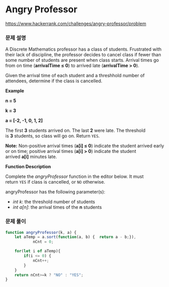 # Angry Professor

https://www.hackerrank.com/challenges/angry-professor/problem

### 문제 설명

A Discrete Mathematics professor has a class of students. Frustrated with their lack of discipline, the professor decides to cancel class if fewer than some number of students are present when class starts. Arrival times go from on time (**arrivalTime ≤ 0**) to arrived late (**arrivalTime > 0**).

Given the arrival time of each student and a threshhold number of attendees, determine if the class is cancelled.

**Example**

**n = 5**

**k = 3**

**a = [-2, -1, 0, 1, 2]**

The first **3** students arrived on. The last **2** were late. The threshold is **3** students, so class will go on. Return `YES`.

**Note:** Non-positive arrival times (**a[i] ≤ 0**) indicate the student arrived early or on time; positive arrival times (**a[i] > 0**) indicate the student arrived **a[i]** minutes late.

**Function Description**

Complete the *angryProfessor* function in the editor below. It must return `YES` if class is cancelled, or `NO` otherwise.

angryProfessor has the following parameter(s):

- *int k*: the threshold number of students
- *int a[n]*: the arrival times of the **n** students

### 문제 풀이

```jsx
function angryProfessor(k, a) {
	let aTemp = a.sort(function(a, b) {  return a - b;}),
			nCnt = 0;

	for(let i of aTemp){
		if(i <= 0) {
			nCnt++;
		}
	}
	return nCnt>=k ? "NO" : "YES"; 
}
```
